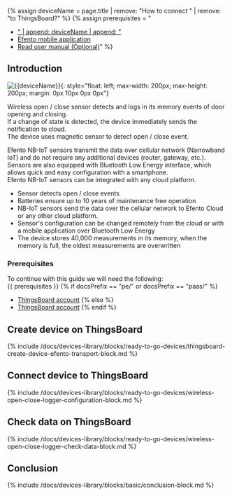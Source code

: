 
{% assign deviceName = page.title | remove: "How to connect " | remove: "to ThingsBoard?" %}
{% assign prerequisites = "
- [" | append: deviceName | append: "](https://getefento.com/product/wireless-open-close-logger-nb-iot/)
- [Efento mobile application](https://play.google.com/store/apps/details?id=pl.efento.cloud&hl=en)
- [Read user manual (Optional)](https://getefento.com/support/)"
 %}

## Introduction

![{{deviceName}}](/images/devices-library/{{page.deviceImageFileName}}){: style="float: left; max-width: 200px; max-height: 200px; margin: 0px 10px 0px 0px"}

Wireless open / close sensor detects and logs in its memory events of door opening and closing.  
If a change of state is detected, the device immediately sends the notification to cloud.  
The device uses magnetic sensor to detect open / close event.  

Efento NB-IoT sensors transmit the data over cellular network (Narrowband IoT) and do not require any additional devices (router, gateway, etc.).  
Sensors are also equipped with Bluetooth Low Energy interface, which allows quick and easy configuration with a smartphone.  
Efento NB-IoT sensors can be integrated with any cloud platform.  

- Sensor detects open / close events
- Batteries ensure up to 10 years of maintenance free operation
- NB-IoT sensors send the data over the cellular network to Efento Cloud or any other cloud platform.
- Sensor's configuration can be changed remotely from the cloud or with a mobile application over Bluetooth Low Energy
- The device stores 40,000 measurements in its memory, when the memory is full, the oldest measurements are overwritten

### Prerequisites

To continue with this guide we will need the following:  
{{ prerequisites }}
{% if docsPrefix == "pe/" or docsPrefix == "paas/" %}
- [ThingsBoard account](https://thingsboard.cloud)
{% else %}
- [ThingsBoard account](https://demo.thingsboard.io)
{% endif %}

## Create device on ThingsBoard

{% include /docs/devices-library/blocks/ready-to-go-devices/thingsboard-create-device-efento-transport-block.md %}

## Connect device to ThingsBoard 

{% include /docs/devices-library/blocks/ready-to-go-devices/wireless-open-close-logger-configuration-block.md %}

## Check data on ThingsBoard

{% include /docs/devices-library/blocks/ready-to-go-devices/wireless-open-close-logger-check-data-block.md %}

## Conclusion

{% include /docs/devices-library/blocks/basic/conclusion-block.md %}
